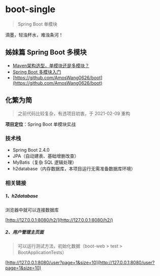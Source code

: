 # boot-single

> Spring Boot 单模块

滴墨，轻浊杯水，难浊条河！

## **姊妹篇 Spring Boot 多模块**

- [Maven架构选型，单模块还是多模块？](https://my.oschina.net/AmosWang/blog/4951326)
- [Spring Boot 多模块入门](https://my.oschina.net/AmosWang/blog/1606165)
- [https://github.com/AmosWang0626/boot](https://github.com/AmosWang0626/boot)

## 化繁为简

> 之前代码比较复杂，有违项目初衷，于 2021-02-09 重构

**项目定位**：Spring Boot 单模块实战

### 技术栈

- Spring Boot 2.4.0
- JPA（自动建表、基础增删改查）
- MyBatis（复杂 SQL 逻辑处理）
- h2database（内存数据库，本项目运行无需准备数据库环境）

### 相关链接

##### 1、h2database

浏览器中就可以连接数据库

[http://127.0.0.1:8080/h2/](http://127.0.0.1:8080/h2/)

##### 2、用户管理主页面

> 可以运行测试方法，初始化数据（boot-web > test > BootApplicationTests）

[http://127.0.0.1:8080/user?page=1&size=10](http://127.0.0.1:8080/user?page=1&size=10)